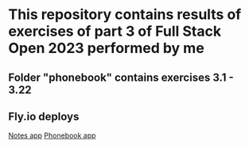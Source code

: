 # This repository contains results of exercises of part 3 of Full Stack Open 2023 performed by me

## Folder "phonebook" contains exercises 3.1 - 3.22

## Fly.io deploys

[Notes app](https://d1r0l-notes.fly.dev/)
[Phonebook app](https://d1r0l-fso-phonebook.fly.dev/)
